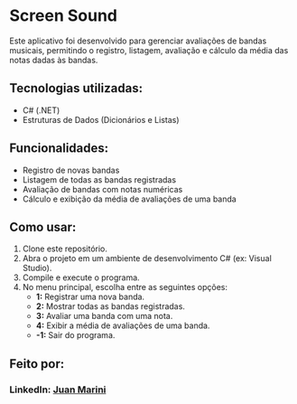 # Screen Sound

Este aplicativo foi desenvolvido para gerenciar avaliações de bandas musicais, permitindo o registro, listagem, avaliação e cálculo da média das notas dadas às bandas. 

## Tecnologias utilizadas:
* C# (.NET)
* Estruturas de Dados (Dicionários e Listas)

## Funcionalidades:
* Registro de novas bandas
* Listagem de todas as bandas registradas
* Avaliação de bandas com notas numéricas
* Cálculo e exibição da média de avaliações de uma banda

## Como usar:
1. Clone este repositório.
2. Abra o projeto em um ambiente de desenvolvimento C# (ex: Visual Studio).
3. Compile e execute o programa.
4. No menu principal, escolha entre as seguintes opções:
   * **1:** Registrar uma nova banda.
   * **2:** Mostrar todas as bandas registradas.
   * **3:** Avaliar uma banda com uma nota.
   * **4:** Exibir a média de avaliações de uma banda.
   * **-1:** Sair do programa.

## Feito por:
### LinkedIn: [Juan Marini](https://www.linkedin.com/in/juan-marini/)
